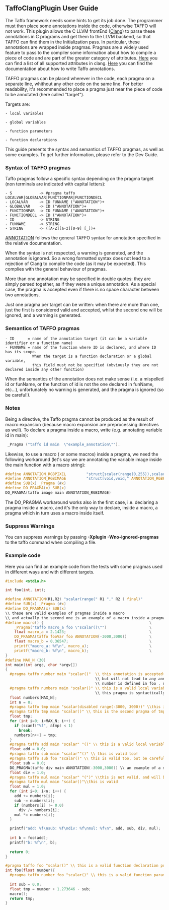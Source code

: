 ## TaffoClangPlugin User Guide
The Taffo framework needs some hints to get its job done. The programmer must then place some annotations inside the code, otherwise TAFFO will not work. This plugin allows the C LLVM frontEnd ([Clang](https://clang.llvm.org/)) to parse these annotations in C programs and get them to the LLVM backend, so that TAFFO can find them in the Initialization pass.
In particular, these annotations are wrapped inside pragmas. Pragmas are a widely used feature to pass to the compiler some information about how to compile a piece of code and are part of the greater category of attributes. [Here](https://clang.llvm.org/docs/AttributeReference.html) you can find a list of all supported attributes in clang. [Here](https://github.com/HEAPLab/TAFFO/blob/develop/doc/AnnotationSyntax.md) you can find the documentation about how to write Taffo annotations.

TAFFO pragmas can be placed wherever in the code, each pragma on a separate line, whithout any other code on the same line. For better readability, it's recommended to place a pragma just near the piece of code to be annotated (here called "target").

Targets are:

    - local variables
 
    - global variables
    
    - function parameters
    
    - function declarations
    
This guide presents the syntax and semantics of TAFFO pragmas, as well as some examples. To get further information, please refer to the Dev Guide.

### Syntax of TAFFO pragmas
Taffo pragmas follow a specific syntax depending on the pragma target (non terminals are indicated with capital letters):

    - S            -> #pragma taffo LOCALVAR|GLOBALVAR|FUNCTIONPAR|FUNCTIONDECL  
    - LOCALVAR     -> ID FUNNAME ("ANNOTATION")+
    - GLOBALVAR    -> ID ("ANNOTATION")+
    - FUNCTIONPAR  -> ID FUNNAME ("ANNOTATION")+
    - FUNCTIONDECL -> ID ("ANNOTATION")+
    - ID           -> STRING
    - FUNNAME      -> STRING
    - STRING       -> ([A-Z][a-z][0-9] [_])+
    
[ANNOTATION](https://github.com/HEAPLab/TAFFO/blob/develop/doc/AnnotationSyntax.md) follows the general TAFFO syntax for annotation specified in the relative documentation.
 
When the syntax is not respected, a warning is generated, and the annotation is ignored. So a wrong formatted syntax does not lead to a rejection of Clang to compile the code (as it may be expected). This complies with the general behaviour of pragmas.
 
More than one annotation may be specified in double quotes: they are simply parsed together, as if they were a unique annotation. As a special case, the pragma is accepted even if there is no space character between two annotations.

Just one pragma per target can be written: when there are more than one, just the first is considered valid and accepted, whilst the second one will be ignored, and a warning is generated.
 
### Semantics of TAFFO pragmas

    - ID      = name of the annotation target (it can be a variable identifier or a function name)
    - FUNNAME = name of the function where ID is declared, and where ID has its scope. 
                When the target is a function declaration or a global variable, 
                this field must not be specified (obviously they are not declared inside any other function)

 When the semantics of the annotation does not make sense (i.e. a mispelled id or funName, or the function of id is not the one declared in funName, etc...), unfortunately no warning is generated, and the pragma is ignored (so be careful!).

### Notes
Being a directive, the Taffo pragma cannot be produced as the result of macro expansion (because macro expansion are preprocessing directives as well). To declare a pragma inside a macro, write (e.g. annotating variable id in main):

```c
 _Pragma ("taffo id main  \"example_annotation\"").
```

Likewise, to use a macro ( or some macros) inside a pragma, we need the following workaround (let's say we are annotating the variable image inside the main function with a macro string):

```c
#define ANNOTATION_RGBPIXEL         "struct[scalar(range(0,255)),scalar(range(0,255)),scalar(range(0,255)),void,scalar(range(0,1))]"
#define ANNOTATION_RGBIMAGE         "struct[void,void," ANNOTATION_RGBPIXEL "]"
#define SUB(x) _Pragma (#x)
#define DO_PRAGMA(x) SUB(x) 
DO_PRAGMA(taffo image main ANNOTATION_RGBIMAGE)
```

The DO_PRAGMA workaround works also in the first case, i.e. declaring a pragma inside a macro, and it's the only way to declare, inside a macro, a pragma which in turn uses a macro inside itself.

### Suppress Warnings
You can suppress warnings by passing **-Xplugin -Wno-ignored-pragmas** to the taffo command when compiling a file.

### Example code
Here you can find an example code from the tests with some pragmas used in different ways and with different targets.

```c
#include <stdio.h>

int foo(int, int);

#define ANNOTATION(R1,R2) "scalar(range(" R1 "," R2 ) final)"
#define SUB(x) _Pragma (#x)
#define DO_PRAGMA(x) SUB(x) 
\\ these are valid examples of pragmas inside a macro
\\ and actually the second one is an example of a macro inside a pragma
#define macro() {                                               \
    _Pragma("taffo macro_a foo \"scalar()\"")                   \
    float macro_a = 2.1423;                                     \
    DO_PRAGMA(taffo fooVar foo ANNOTATION(-3000,3000))          \
    float macro_b = 0.36547;                                    \
    printf("macro_a: %f\n", macro_a);                           \
    printf("macro_b: %f\n", macro_b);                           \
}  
#define MAX_N (30)
int main(int argc, char *argv[])
{
  #pragma taffo number main "scalar()"  \\ this annotation is accepted(no warning is generated)
                                        \\ but will not lead to any annotation:
                                        \\ number is defined in foo , not in main
  #pragma taffo numbers main "scalar()" \\ this is a valid local variable pragma, and it's the first one for this variable
                                        \\ this pragma is syntactically and semantically correct
  float numbers[MAX_N];
  int n = 0;
  #pragma taffo tmp main "scalar(disabled range(-3000, 3000))" \\this is a valid local variable pragma
  #pragma taffo tmp main "scalar()" \\ this is the second pragma of tmp: this annotation will be ignored
  float tmp;
  for (int i=0; i<MAX_N; i++) {
    if (scanf("%f", &tmp) < 1)
      break;
    numbers[n++] = tmp;
  }
  #pragma taffo add main "scalar" "()" \\ this is a valid local variable pragma
  float add = 0.0;
  #pragma taffo sub main "scalar""()" \\ this is valid too!
  #pragma taffo sub foo "scalar()" \\ this is valid too, but be careful: you are annotating the variable inside foo function!
  float sub = 0.0;
  DO_PRAGMA(taffo div main ANNOTATION(-3000,3000)) \\ an example of a macro inside a local variable pragma definition
  float div = 1.0;
  #pragma taffo mul main "scalar" "(")" \\this is not valid, and will be ignored
  #pragma taffo mul main "scalar()"\\this is valid
  float mul = 1.0;
  for (int i=0; i<n; i++) {
    add += numbers[i];
    sub -= numbers[i];
    if (numbers[i] != 0.0)
      div /= numbers[i];
    mul *= numbers[i];
  }

  printf("add: %f\nsub: %f\ndiv: %f\nmul: %f\n", add, sub, div, mul);
  
  int b = foo(add);
  printf("b: %f\n", b);
  
  return 0;
}

#pragma taffo foo "scalar()" \\ this is a valid function declaration pragma
int foo(float number){
  #pragma taffo number foo "scalar()" \\ this is a valid function parameter pragma
  
  int sub = 0.0;
  float tmp = number + 1.273646 - sub;
  macro();
  return tmp;
}
```


 

 

 




